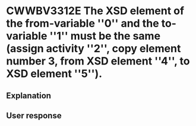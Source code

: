 # CWWBV3312E The XSD element of the from-variable ''0'' and the to-variable ''1'' must be the same (assign activity ''2'', copy element number 3, from XSD element ''4'', to XSD element ''5'').

## Explanation

## User response